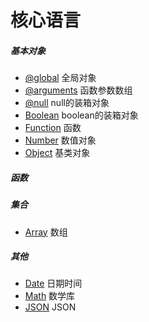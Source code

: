 # 核心语言

##### 基本对象

- [@global](global.md) 全局对象
- [@arguments](arguments.md) 函数参数数组
- [@null](null.md) null的装箱对象
- [Boolean](Boolean.md) boolean的装箱对象
- [Function](Function.md) 函数
- [Number](Number.md) 数值对象
- [Object](Object.md) 基类对象

##### 函数


##### 集合

- [Array](Array.md) 数组

##### 其他

- [Date](Date.md) 日期时间
- [Math](Math.md) 数学库
- [JSON](JSON.md) JSON